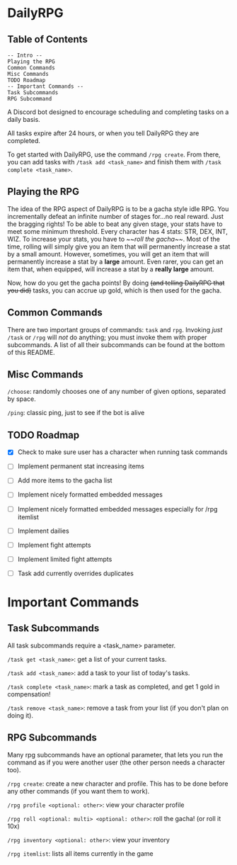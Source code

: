 # DailyRPG

## Table of Contents
```
-- Intro --
Playing the RPG
Common Commands
Misc Commands
TODO Roadmap
-- Important Commands --
Task Subcommands
RPG Subcommand
```

A Discord bot designed to encourage scheduling and completing tasks on a daily basis. 

All tasks expire after 24 hours, or when you tell DailyRPG they are completed.

To get started with DailyRPG, use the command `/rpg create`. From there, you can add tasks with `/task add <task_name>` and finish them with `/task complete <task_name>`.
## Playing the RPG

The idea of the RPG aspect of DailyRPG is to be a gacha style idle RPG. You incrementally defeat an infinite number of stages for...no real reward. Just the bragging rights! To be able to beat any given stage, your stats have to meet some minimum threshold. Every character has 4 stats: STR, DEX, INT, WIZ. To increase your stats, you have to _\~\~roll the gacha\~\~_. Most of the time, rolling will simply give you an item that will permanently increase a stat by a small amount. However, sometimes, you will get an item that will permanently increase a stat by a __large__ amount. Even rarer, you can get an item that, when equipped, will increase a stat by a __really large__ amount.

Now, how do you get the gacha points! By doing ~~(and telling DailyRPG that you did)~~ tasks, you can accrue up gold, which is then used for the gacha.

## Common Commands

There are two important groups of commands: `task` and `rpg`. Invoking _just_ `/task` or `/rpg` will _not_ do anything; you must invoke them with proper subcommands. A list of all their subcommands can be found at the bottom of this README.

## Misc Commands

`/choose`: randomly chooses one of any number of given options, separated by space.

`/ping`: classic ping, just to see if the bot is alive 

## TODO Roadmap

- [x] Check to make sure user has a character when running task commands 
- [ ] Implement permanent stat increasing items
- [ ] Add more items to the gacha list
- [ ] Implement nicely formatted embedded messages 
- [ ] Implement nicely formatted embedded messages especially for /rpg itemlist
- [ ] Implement dailies
- [ ] Implement fight attempts
- [ ] Implement limited fight attempts
- [ ] Task add currently overrides duplicates


# Important Commands

## Task Subcommands

All task subcommands require a <task_name> parameter.

`/task get <task_name>`: get a list of your current tasks.

`/task add <task_name>`: add a task to your list of today's tasks.

`/task complete <task_name>`: mark a task as completed, and get 1 gold in compensation!

`/task remove <task_name>`: remove a task from your list (if you don't plan on doing it).

## RPG Subcommands
Many rpg subcommands have an optional <other> parameter, that lets you run the command as if you were another user (the other person needs a character too).

`/rpg create`: create a new character and profile. This has to be done before any other commands (if you want them to work).

`/rpg profile <optional: other>`: view your character profile

`/rpg roll <optional: multi> <optional: other>`: roll the gacha! (or roll it 10x)

`/rpg inventory <optional: other>`: view your inventory

`/rpg itemlist`: lists all items currently in the game